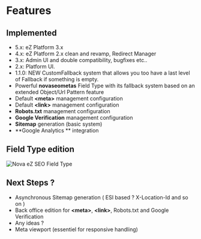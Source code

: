 # <i class="fa fa-3x fa-briefcase"></i><br /> Features


## Implemented

* 5.x: eZ Platform 3.x
* 4.x: eZ Platform 2.x clean and revamp, Redirect Manager
* 3.x: Admin UI and double compatibility, bugfixes etc..
* 2.x: Platform UI.
* 1.1.0: NEW CustomFallback system that allows you too have a last level of Fallback if something is empty.
* Powerful **novaseometas** Field Type with its fallback system based on an extended Object/Url Pattern feature
* Default **&lt;meta&gt;** management configuration
* Default **&lt;link&gt;** management configuration
* **Robots.txt** management configuration
* **Google Verification** management configuration
* **Sitemap** generation (basic system)
* **Google Analytics ** integration


## Field Type edition

![Nova eZ SEO Field Type](https://raw.githubusercontent.com/Novactive/NovaeZSEOBundle/master/Resources/doc/NovaeZSeoFieldType.png "Nova eZ SEO Field Type")


## Next Steps ?

* Asynchronous Sitemap generation ( ESI based ? X-Location-Id and so on )
* Back office edition for  **&lt;meta&gt;**, **&lt;link&gt;**, Robots.txt and Google Verification
* Any ideas ?
* Meta viewport (essentiel for responsive handling)

